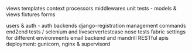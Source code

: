 
views
templates
context processors
middlewares
unit tests - models & views
fixtures
forms

users & auth - auth backends
django-registration
management commands
end2end tests / selenium and liveservertestcase
nose tests
fabric
settings for different environments
email backend and mandrill
RESTful apis
deployment: gunicorn, nginx & supervisord






